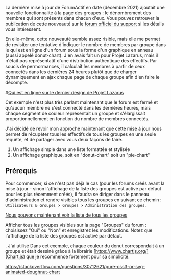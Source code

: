 La dernière mise à jour de ForumActif en date (décembre 2021) ajoutait une nouvelle fonctionnalité à la page des groupes : le dénombrement des membres qui sont présents dans chacun d'eux. Vous pouvez retrouver la publication de cette nouveauté sur le [forum officiel du support](https://forum.forumactif.com/t406331-amelioration-de-la-page-groupes "Amélioration de la page Groupes") si les détails vous intéressent.

En elle-même, cette nouveauté semble assez risible, mais elle me permet de revisiter une tentative d'indiquer le nombre de membres par groupe dans le qui est en ligne d'un forum sous la forme d'un graphique en anneau (aussi appelé donut-chart). J'en avais fait un pour Projet Lazarus, mais il n'était pas représentatif d'une distribution authentique des effectifs. Par soucis de permormances, il calculait les membres à partir de ceux connectés dans les dernières 24 heures plutôt que de charger dynamiquement en ajax chaque page de chaque groupe afin d'en faire le décompte.

#[Qui est en ligne sur le dernier design de Projet Lazarus](https://i.imgur.com/KtyPY6y.png)

Cet exemple n'est plus très parlant maintenant que le forum est fermé et qu'aucun membre ne s'est connecté dans les dernières heures, mais chaque segment de couleur représentait un groupe et s'élargissait proportionnellement en fonction du nombre de membres connectés.

J'ai décidé de revoir mon approche maintenant que cette mise à jour nous permet de récupéter tous les effectifs de tous les groupes en une seule requête, et de partager avec vous deux façons de faire.
1. Un affichage simple dans une liste formattée et stylisée
2. Un affichage graphique, soit en "donut-chart" soit un "pie-chart"

## Prérequis

Pour commencer, si ce n'est pas déjà le cas (pour les forums créés avant la mise à jour - sinon l'affichage de la liste des groupes est activé par défaut pour les plus récemment créés), il faudra se diriger dans le panneau d'administration et rendre visibles tous les groupes en suivant ce chemin : `Utilisateurs & Groupes > Groupes > Administration des groupes`. 

[Nous pouvons maintenant voir la liste de tous les groupes](https://i.servimg.com/u/f14/09/00/01/33/liste-10.png)



Afficher tous les groupes visibles sur la page "Groupes" du forum : choisissez "Oui" ou "Non" et enregistrez les modifications. Notez que l'affichage de la liste des groupes est activé par défaut.

. J'ai utilisé
Dans cet exemple, chaque couleur du donut correspondait à un groupe et était dessiné grâce à la librairie [https://www.chartjs.org/](Chart.js) que je recommence fortement pour sa simplicité.

https://stackoverflow.com/questions/30712621/pure-css3-or-svg-animated-doughnut-chart
